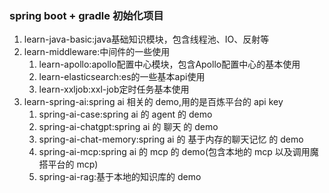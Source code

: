 ### spring boot + gradle 初始化项目

1. learn-java-basic:java基础知识模块，包含线程池、IO、反射等
2. learn-middleware:中间件的一些使用
    1. learn-apollo:apollo配置中心模块，包含Apollo配置中心的基本使用
    2. learn-elasticsearch:es的一些基本api使用
    3. learn-xxljob:xxl-job定时任务基本使用
3. learn-spring-ai:spring ai 相关的 demo,用的是百炼平台的 api key
   1. spring-ai-case:spring ai 的 agent 的 demo
   2. spring-ai-chatgpt:spring ai 的 聊天 的 demo
   3. spring-ai-chat-memory:spring ai 的 基于内存的聊天记忆 的 demo
   4. spring-ai-mcp:spring ai 的 mcp 的 demo(包含本地的 mcp 以及调用魔搭平台的 mcp)
   5. spring-ai-rag:基于本地的知识库的 demo